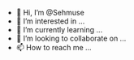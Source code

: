 - 👋 Hi, I’m @Sehmuse
- 👀 I’m interested in ...
- 🌱 I’m currently learning ...
- 💞️ I’m looking to collaborate on ...
- 📫 How to reach me ...

<!---
Sehmuse/Sehmuse is a ✨ special ✨ repository because its `README.md` (this file) appears on your GitHub profile.
You can click the Preview link to take a look at your changes.
--->
